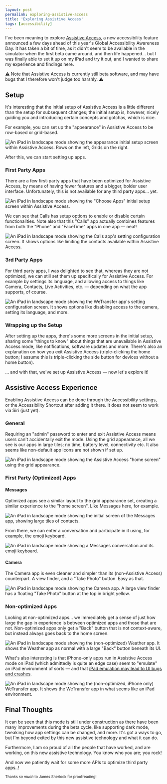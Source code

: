 ```yaml
---
layout: post
permalink: exploring-assistive-access
title: 'Exploring Assistive Access'
tags: [accessibility]
---
```


I've been meaning to explore [Assistive Access](https://www.apple.com/newsroom/2023/05/apple-previews-live-speech-personal-voice-and-more-new-accessibility-features/),
a new accessibility feature announced a few days ahead of this year's Global
Accessibility Awareness Day. It has taken a bit of time, as it didn't seem to
be available in the simulator when the first beta came around, and then life
happened... but I was finally able to set it up on my iPad and try it out, and
I wanted to share my experience and findings here.

<!--more-->

⚠️ Note that Assistive Access is currently still beta software, and may have
bugs that I therefore won't judge too harshly. ⚠️

## Setup

It's interesting that the initial setup of Assistive Access is a little
different than the setup for subsequent changes; the initial setup is, however,
nicely guiding you and introducing certain concepts and gotchas, which is nice.

For example, you can set up the "appearance" in Assistive Access to be row-based
or grid-based.

![An iPad in landscape mode showing the appearance initial setup screen within Assistive Access. Rows on the left, Grids on the right.](./assets/blog-assets/assistive-access/setup-appearance.PNG)

After this, we can start setting up apps.

### First Party Apps

There are a few first-party apps that have been optimized for Assistive Access,
by means of having fewer features and a bigger, bolder user interface.
Unfortunately, this is not available for any third party apps... yet.

![An iPad in landscape mode showing the "Choose Apps" initial setup screen within Assistive Access.](./assets/blog-assets/assistive-access/setup-calls-setup.PNG)

We can see that Calls has setup options to enable or disable certain
functionalities. Note also that this "Calls" app actually combines features
from both the "Phone" and "FaceTime" apps in one app — neat!

![An iPad in landscape mode showing the Calls app's setting configuration screen. It shows options like limiting the contacts available within Assistive Access.](./assets/blog-assets/assistive-access/setup-calls-settings.PNG)

### 3rd Party Apps

For third party apps, I was delighted to see that, whereas they are not
optimized, we can still set them up specifically for Assistive Access. For
example by settings its language, and allowing access to things like Camera,
Contacts, Live Activities, etc. — depending on what the app supports, of course.

![An iPad in landscape mode showing the WeTransfer app's setting configuration screen. It shows options like disabling access to the camera, setting its language, and more.](./assets/blog-assets/assistive-access/setup-wetransfer.PNG)

### Wrapping up the Setup

After setting up the apps, there's some more screens in the initial setup,
sharing some "things to know" about things that are unavailable in Assistive
Access mode, like notifications, software updates and more. There's also an
explanation on how you exit Assistive Access (triple-clicking the home button;
I assume this is triple-clicking the side button for devices without a home
button).

... and with that, we've set up Assistive Access — now let's explore it!

## Assistive Access Experience

Enabling Assistive Access can be done through the Accessibility settings, or the
Accessibility Shortcut after adding it there. It does not seem to work via Siri
(just yet).

### General

Requiring an "admin" password to enter and exit Assistive Access means users
can't accidentally exit the mode. Using the grid appearance, all we see is our
apps in large tiles; no time, battery level, connectivity etc. It also seems
like non-default app icons are not shown if set up.

![An iPad in landscape mode showing the Assistive Access "home screen" using the grid appearance.](./assets/blog-assets/assistive-access/aa-entrance.png)

### First Party (Optimized) Apps

#### Messages

Optimized apps see a similar layout to the grid appearance set, creating a
similar experience to the "home screen". Like Messages here, for example.

![An iPad in landscape mode showing the initial screen of the Messages app, showing large tiles of contacts.](./assets/blog-assets/assistive-access/aa-messages.png)

From there, we can enter a conversation and participate in it using, for
example, the emoji keyboard.

![An iPad in landscape mode showing a Messages conversation and its emoji keyboard.](./assets/blog-assets/assistive-access/aa-messages-reply-emoji.png)

#### Camera

The Camera app is even cleaner and simpler than its (non-Assistive Access)
counterpart. A view finder, and a "Take Photo" button. Easy as that.

![An iPad in landscape mode showing the Camera app. A large view finder has a floating "Take Photo" button at the top in bright yellow.](./assets/blog-assets/assistive-access/aa-camera.png)

### Non-optimized Apps

Looking at non-optimized apps... we immediately get a sense of just how large
the gap in experience is between optimized apps and those that are not.
Non-optimized apps only get a "Back" button that is not context-aware, but
instead always goes back to the home screen.

![An iPad in landscape mode showing the (non-optimized) Weather app. It shows the Weather app as normal with a large "Back" button beneath its UI.](./assets/blog-assets/assistive-access/aa-weather.png)

What's also interesting is that iPhone-only apps run in Assistive Access mode
on iPad (which admittedly is quite an edge case) seem to "emulate" an iPad
environment of sorts — and that [iPad emulation may lead to UI bugs and crashes](https://iosdev.space/@bas/110796495277642770).

![An iPad in landscape mode showing the (non-optimized, iPhone only) WeTransfer app. It shows the WeTransfer app in what seems like an iPad environment.](./assets/blog-assets/assistive-access/iPad-emu.png)

## Final Thoughts

It can be seen that this mode is still under construction as there have been
many improvements during the beta cycle, like supporting dark mode, tweaking
how app settings can be changed, and more. It's got a ways to go, but I'm
beyond exited by this new assistive technology and what it can do.

Furthermore, I am so proud of all the people that have worked, and are working,
on this new assistive technology. You know who you are; you rock!

And now we patiently wait for some more APIs to optimize third party apps..!

<sub>Thanks _so much_ to James Sherlock for proofreading!</sub>
